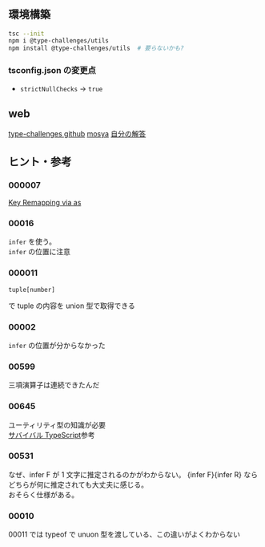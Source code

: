 #

## 環境構築

```bash
tsc --init
npm i @type-challenges/utils
npm install @type-challenges/utils  # 要らないかも?
```

### tsconfig.json の変更点

- `strictNullChecks` -> `true`

## web

[type-challenges github](https://github.com/type-challenges/type-challenges)
[mosya<TC>](https://mosya.dev/type-challenges/dashboard)
[自分の解答](https://github.com/AmanouToona/type-challenge-sol)

## ヒント・参考

### 000007

[Key Remapping via as](https://www.typescriptlang.org/docs/handbook/2/mapped-types.html#key-remapping-via-as)

### 00016

`infer` を使う。  
`infer` の位置に注意

### 000011

```**ts**
tuple[number]
```

で tuple の内容を union 型で取得できる

### 00002

`infer` の位置が分からなかった

### 00599

三項演算子は連続できたんだ

### 00645

ユーティリティ型の知識が必要  
[サバイバル TypeScript](https://typescriptbook.jp/reference/type-reuse/utility-types)参考

### 00531

なぜ、infer F が 1 文字に推定されるのかがわからない。 {infer F}{infer R} ならどちらが何に推定されても大丈夫に感じる。  
おそらく仕様がある。

### 00010

00011 では typeof で unuon 型を渡している、この違いがよくわからない
